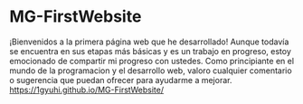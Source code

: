 # MG-FirstWebsite
¡Bienvenidos a la primera página web que he desarrollado! Aunque todavía se encuentra en sus etapas más básicas y es un trabajo en progreso, estoy emocionado de compartir mi progreso con ustedes. Como principiante en el mundo de la programacion y el desarrollo web, valoro cualquier comentario o sugerencia que puedan ofrecer para ayudarme a mejorar.
https://1gyuhi.github.io/MG-FirstWebsite/
